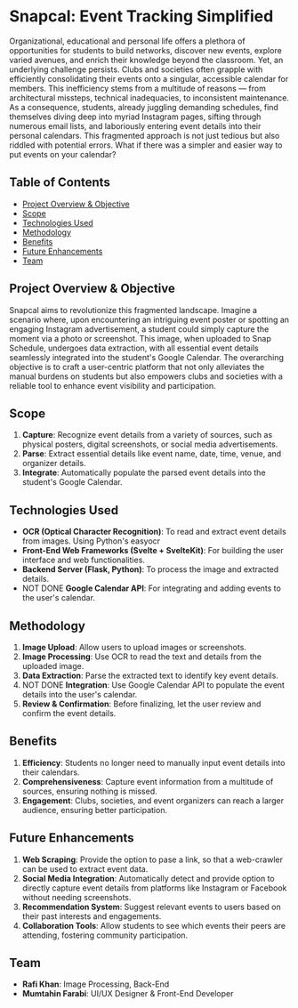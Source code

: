 # Snapcal: Event Tracking Simplified

Organizational, educational and personal life offers a plethora of opportunities for students to build networks, discover new events, explore varied avenues, and enrich their knowledge beyond the classroom. Yet, an underlying challenge persists. Clubs and societies often grapple with efficiently consolidating their events onto a singular, accessible calendar for members. This inefficiency stems from a multitude of reasons — from architectural missteps, technical inadequacies, to inconsistent maintenance. As a consequence, students, already juggling demanding schedules, find themselves diving deep into myriad Instagram pages, sifting through numerous email lists, and laboriously entering event details into their personal calendars. This fragmented approach is not just tedious but also riddled with potential errors. What if there was a simpler and easier way to put events on your calendar?

## Table of Contents

- [Project Overview & Objective](#project-overview-&-objective)
- [Scope](#scope)
- [Technologies Used](#technologies-used)
- [Methodology](#methodology)
- [Benefits](#benefits)
- [Future Enhancements](#future-enhancements)
- [Team](#team)

## Project Overview & Objective

Snapcal aims to revolutionize this fragmented landscape. Imagine a scenario where, upon encountering an intriguing event poster or spotting an engaging Instagram advertisement, a student could simply capture the moment via a photo or screenshot. This image, when uploaded to Snap Schedule, undergoes data extraction, with all essential event details seamlessly integrated into the student's Google Calendar. The overarching objective is to craft a user-centric platform that not only alleviates the manual burdens on students but also empowers clubs and societies with a reliable tool to enhance event visibility and participation.

## Scope

1. **Capture**: Recognize event details from a variety of sources, such as physical posters, digital screenshots, or social media advertisements.
2. **Parse**: Extract essential details like event name, date, time, venue, and organizer details.
3. **Integrate**: Automatically populate the parsed event details into the student's Google Calendar.

## Technologies Used

- **OCR (Optical Character Recognition)**: To read and extract event details from images. Using Python's easyocr
- **Front-End Web Frameworks (Svelte + SvelteKit)**: For building the user interface and web functionalities.
- **Backend Server (Flask, Python)**: To process the image and extracted details.
- NOT DONE **Google Calendar API**: For integrating and adding events to the user's calendar.

## Methodology

1. **Image Upload**: Allow users to upload images or screenshots.
2. **Image Processing**: Use OCR to read the text and details from the uploaded image.
3. **Data Extraction**: Parse the extracted text to identify key event details.
4. NOT DONE **Integration**: Use Google Calendar API to populate the event details into the user's calendar.
5. **Review & Confirmation**: Before finalizing, let the user review and confirm the event details.

## Benefits

1. **Efficiency**: Students no longer need to manually input event details into their calendars.
2. **Comprehensiveness**: Capture event information from a multitude of sources, ensuring nothing is missed.
3. **Engagement**: Clubs, societies, and event organizers can reach a larger audience, ensuring better participation.

## Future Enhancements

1. **Web Scraping**: Provide the option to pase a link, so that a web-crawler can be used to extract event data.
2. **Social Media Integration**: Automatically detect and provide option to directly capture event details from platforms like Instagram or Facebook without needing screenshots.
3. **Recommendation System**: Suggest relevant events to users based on their past interests and engagements.
4. **Collaboration Tools**: Allow students to see which events their peers are attending, fostering community participation.

## Team

- **Rafi Khan**: Image Processing, Back-End
- **Mumtahin Farabi**: UI/UX Designer & Front-End Developer
  

